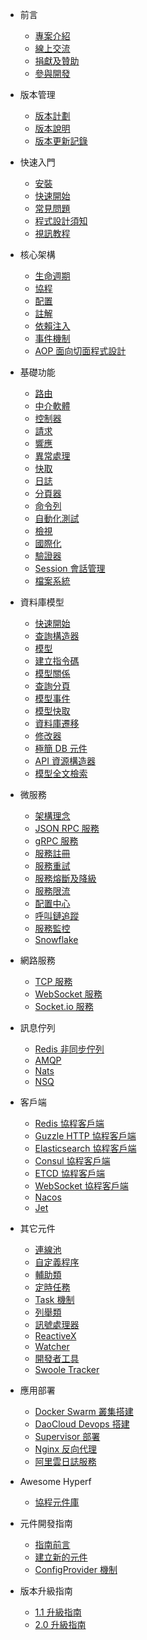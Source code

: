 * 前言

  * [專案介紹](zh-tw/README.md)
  * [線上交流](zh-tw/communication.md)
  * [捐獻及贊助](zh-tw/donate.md)
  * [參與開發](zh-tw/contribute.md)
  
* 版本管理

  * [版本計劃](zh-tw/release-planning.md)
  * [版本說明](zh-tw/versions.md)
  * [版本更新記錄](zh-tw/changelog.md)

* 快速入門

  * [安裝](zh-tw/quick-start/install.md)
  * [快速開始](zh-tw/quick-start/overview.md)
  * [常見問題](zh-tw/quick-start/questions.md)
  * [程式設計須知](zh-tw/quick-start/important.md)
  * [視訊教程](https://course.swoole-cloud.com/videos/5/new?from=hyperf.io)
  
* 核心架構

  * [生命週期](zh-tw/lifecycle.md)
  * [協程](zh-tw/coroutine.md)
  * [配置](zh-tw/config.md)
  * [註解](zh-tw/annotation.md)
  * [依賴注入](zh-tw/di.md)
  * [事件機制](zh-tw/event.md)
  * [AOP 面向切面程式設計](zh-tw/aop.md)
  
* 基礎功能

  * [路由](zh-tw/router.md)
  * [中介軟體](zh-tw/middleware/middleware.md)
  * [控制器](zh-tw/controller.md)
  * [請求](zh-tw/request.md)
  * [響應](zh-tw/response.md)
  * [異常處理](zh-tw/exception-handler.md)
  * [快取](zh-tw/cache.md)
  * [日誌](zh-tw/logger.md)
  * [分頁器](zh-tw/paginator.md)
  * [命令列](zh-tw/command.md)
  * [自動化測試](zh-tw/testing.md)
  * [檢視](zh-tw/view.md)
  * [國際化](zh-tw/translation.md)
  * [驗證器](zh-tw/validation.md)
  * [Session 會話管理](zh-tw/session.md)
  * [檔案系統](zh-tw/filesystem.md)
  
* 資料庫模型

  * [快速開始](zh-tw/db/quick-start.md)
  * [查詢構造器](zh-tw/db/querybuilder.md)
  * [模型](zh-tw/db/model.md)
  * [建立指令碼](zh-tw/db/gen.md)
  * [模型關係](zh-tw/db/relationship.md)
  * [查詢分頁](zh-tw/db/paginator.md)
  * [模型事件](zh-tw/db/event.md)
  * [模型快取](zh-tw/db/model-cache.md)
  * [資料庫遷移](zh-tw/db/migration.md)
  * [修改器](zh-tw/db/mutators.md)
  * [極簡 DB 元件](zh-tw/db/db.md)
  * [API 資源構造器](zh-tw/db/resource.md)
  * [模型全文檢索](zh-tw/scout.md)
  
* 微服務

  * [架構理念](zh-tw/microservice.md)
  * [JSON RPC 服務](zh-tw/json-rpc.md)
  * [gRPC 服務](zh-tw/grpc.md)
  * [服務註冊](zh-tw/service-register.md)
  * [服務重試](zh-tw/retry.md)
  * [服務熔斷及降級](zh-tw/circuit-breaker.md)
  * [服務限流](zh-tw/rate-limit.md)
  * [配置中心](zh-tw/config-center.md)
  * [呼叫鏈追蹤](zh-tw/tracer.md)
  * [服務監控](zh-tw/metric.md)
  * [Snowflake](zh-tw/snowflake.md)
  
* 網路服務

  * [TCP 服務](zh-tw/tcp-server.md)
  * [WebSocket 服務](zh-tw/websocket-server.md)
  * [Socket.io 服務](zh-tw/socketio-server.md)

* 訊息佇列

  * [Redis 非同步佇列](zh-tw/async-queue.md)
  * [AMQP](zh-tw/amqp.md)
  * [Nats](zh-tw/nats.md)
  * [NSQ](zh-tw/nsq.md)
  
* 客戶端

  * [Redis 協程客戶端](zh-tw/redis.md)
  * [Guzzle HTTP 協程客戶端](zh-tw/guzzle.md)
  * [Elasticsearch 協程客戶端](zh-tw/elasticsearch.md)
  * [Consul 協程客戶端](zh-tw/consul.md)
  * [ETCD 協程客戶端](zh-tw/etcd.md)
  * [WebSocket 協程客戶端](zh-tw/websocket-client.md)
  * [Nacos](zh-tw/nacos.md)
  * [Jet](zh-tw/jet.md)

* 其它元件

  * [連線池](zh-tw/pool.md)
  * [自定義程序](zh-tw/process.md)
  * [輔助類](zh-tw/utils.md)
  * [定時任務](zh-tw/crontab.md)
  * [Task 機制](zh-tw/task.md)
  * [列舉類](zh-tw/constants.md)
  * [訊號處理器](zh-tw/signal.md)
  * [ReactiveX](zh-tw/reactive-x.md)
  * [Watcher](zh-tw/watcher.md)
  * [開發者工具](zh-tw/devtool.md)
  * [Swoole Tracker](zh-tw/swoole-tracker.md)

* 應用部署

  * [Docker Swarm 叢集搭建](zh-tw/tutorial/docker-swarm.md)
  * [DaoCloud Devops 搭建](zh-tw/tutorial/daocloud.md)
  * [Supervisor 部署](zh-tw/tutorial/supervisor.md)
  * [Nginx 反向代理](zh-tw/tutorial/nginx.md)
  * [阿里雲日誌服務](zh-tw/tutorial/aliyun-logger.md)
  
* Awesome Hyperf

  * [協程元件庫](zh-tw/awesome-components.md)
  
* 元件開發指南

  * [指南前言](zh-tw/component-guide/intro.md)
  * [建立新的元件](zh-tw/component-guide/create.md)
  * [ConfigProvider 機制](zh-tw/component-guide/configprovider.md)

* 版本升級指南
  
  * [1.1 升級指南](zh-tw/upgrade/1.1.md)
  * [2.0 升級指南](zh-tw/upgrade/2.0.md)
